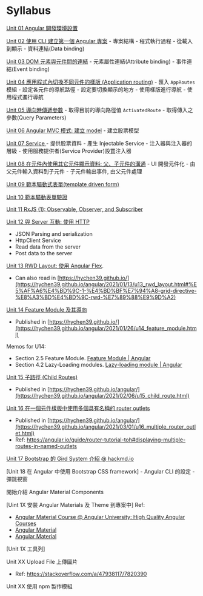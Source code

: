 
# Syllabus

[Unit 01 Angular 開發環境設置](./u01-dev_env_setup.md)

[Unit 02 使用 CLI 建立第一個 Angular 專案](./u02-first_project.md)
    - 專案結構
    - 程式執行過程 - 從載入到顯示
    - 資料連結(Data binding)

[Unit 03 DOM 元素與元件間的連結](./u03-data_binding.md)
    - 元素屬性連結(Attribute binding)
    - 事件連結(Event binding)
  

[Unit 04 應用程式內切換不同元件的樣版 (Application routing)](./u04-app_routing.md)
    - 匯入 `AppRoutes` 模組
    - 設定各元件的導航路徑
    - 設定要切換顯示的地方
    - 使用樣版進行導航
    - 使用程式進行導航


[Unit 05 導向時傳遞參數](./u05-app_routing_param.md)
    - 取得目前的導向路徑值 `ActivatedRoute`
    - 取得傳入之參數(Query Parameters)


[Unit 06 Angular MVC 模式: 建立 model](./u06-domain_model_class.md)
    - 建立股票模型

[Unit 07 Service ](./u07-service.md)
    - 提供股票資料
    - 產生 Injectable Service
    - 注入器與注入器的層級
    - 使用服務提供者(Service Provider)設罝注入器


[Unit 08 在元件內使用其它元件顯示資料: 父、子元件的溝通](./08-components_inputs_outputs.md)
    - UI 開發元件化
    - 由父元件輸入資料到子元件
    - 子元件輸出事件, 由父元件處理



[Unit 09 範本驅動式表單(template driven form)](./u09-template_driven_form.md)


[Unit 10 範本驅動表單驗證](./u10-form_validation.md)

[Unit 11 RxJS (1): Observable, Observer, and Subscriber](./u11_Rxjs.md)

[Unit 12 與 Server 互動: 使用 HTTP ](./u12_http_service.md)
- JSON Parsing and serialization
- HttpClient Service
- Read data from the server
- Post data to the server

[Unit 13 RWD Layout: 使用 Angular Flex](./u13_rwd_layout.md).
- Can also read in [https://hychen39.github.io/](https://hychen39.github.io/angular/2021/01/13/u13_rwd_layout.html#%E5%AF%A6%E4%BD%9C-1-%E4%BD%BF%E7%94%A8-grid-directive-%E8%A3%BD%E4%BD%9C-rwd-%E7%89%88%E9%9D%A2)

[Unit 14 Feature Module 及其導向](./u14_feature_module.md)
- Published in [https://hychen39.github.io/](https://hychen39.github.io/angular/2021/01/26/u14_feature_module.html)

Memos for U14:
- Section 2.5 Feature Module. [Feature Module | Angular](https://angular.tw/guide/feature-modules)
- Section 4.2 Lazy-Loading modules. [Lazy-loading module | Angular](https://angular.tw/guide/lazy-loading-ngmodules)

[Unit 15 子路徑 (Child Routes)](./u15_child_route.md)
- Published in [https://hychen39.github.io/angular/](https://hychen39.github.io/angular/2021/02/06/u15_child_route.html)


[Unit 16 在一個元件樣版中使用多個具有名稱的 router outlets](./u16_multiple_router_outlet.md)
- Published in [https://hychen39.github.io/angular/](https://hychen39.github.io/angular/2021/03/01/u16_multiple_router_outlet.html)
- Ref: https://angular.io/guide/router-tutorial-toh#displaying-multiple-routes-in-named-outlets

[Unit 17 Bootstrap 的 Gird System 介紹 @ hackmd.io](https://hackmd.io/@hychen39/B1D0dJrU8)


[Unit 18 在 Angular 中使用 Bootstrap CSS framework]
    - Angular CLI 的設定
    - 彈跳視窗

開始介紹 Angular Material Components

[Uint 1X 安裝 Angular Materials 及 Theme 到專案中]
Ref: 
- [Angular Material Course @ Angular University: High Quality Angular Courses](https://angular-university.io/lesson/angular-material-hello-world)
- [Angular Material](https://material.angular.io/guide/getting-started)
- [Angular Material](https://material.angular.io/guide/theming)


[Unit 1X 工具列]

Unit XX Upload File 上傳圖片
- Ref: https://stackoverflow.com/a/47938117/7820390




Unit XX 使用 npm 製作模組